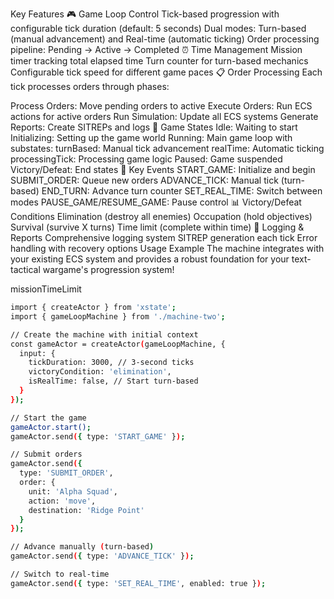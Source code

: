 Key Features
🎮 Game Loop Control
Tick-based progression with configurable tick duration (default: 5 seconds)
Dual modes: Turn-based (manual advancement) and Real-time (automatic ticking)
Order processing pipeline: Pending → Active → Completed
⏰ Time Management
Mission timer tracking total elapsed time
Turn counter for turn-based mechanics
Configurable tick speed for different game paces
📋 Order Processing
Each tick processes orders through phases:

Process Orders: Move pending orders to active
Execute Orders: Run ECS actions for active orders
Run Simulation: Update all ECS systems
Generate Reports: Create SITREPs and logs
🎯 Game States
Idle: Waiting to start
Initializing: Setting up the game world
Running: Main game loop with substates:
turnBased: Manual tick advancement
realTime: Automatic ticking
processingTick: Processing game logic
Paused: Game suspended
Victory/Defeat: End states
🔄 Key Events
START_GAME: Initialize and begin
SUBMIT_ORDER: Queue new orders
ADVANCE_TICK: Manual tick (turn-based)
END_TURN: Advance turn counter
SET_REAL_TIME: Switch between modes
PAUSE_GAME/RESUME_GAME: Pause control
📊 Victory/Defeat Conditions
Elimination (destroy all enemies)
Occupation (hold objectives)
Survival (survive X turns)
Time limit (complete within time)
📝 Logging & Reports
Comprehensive logging system
SITREP generation each tick
Error handling with recovery options
Usage Example
The machine integrates with your existing ECS system and provides a robust foundation for your text-tactical wargame's progression system!

missionTimeLimit

```bash
import { createActor } from 'xstate';
import { gameLoopMachine } from './machine-two';

// Create the machine with initial context
const gameActor = createActor(gameLoopMachine, {
  input: {
    tickDuration: 3000, // 3-second ticks
    victoryCondition: 'elimination',
    isRealTime: false, // Start turn-based
  }
});

// Start the game
gameActor.start();
gameActor.send({ type: 'START_GAME' });

// Submit orders
gameActor.send({
  type: 'SUBMIT_ORDER',
  order: {
    unit: 'Alpha Squad',
    action: 'move',
    destination: 'Ridge Point'
  }
});

// Advance manually (turn-based)
gameActor.send({ type: 'ADVANCE_TICK' });

// Switch to real-time
gameActor.send({ type: 'SET_REAL_TIME', enabled: true });
```
